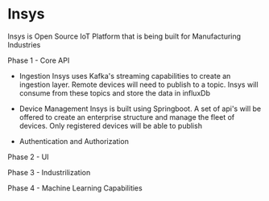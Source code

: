# Insys
Insys is Open Source IoT Platform that is being built for Manufacturing Industries



Phase 1 - Core API

- Ingestion
  Insys uses Kafka's streaming capabilities to create an ingestion layer. Remote devices will need to publish to a topic. Insys will consume from these 
  topics and store the data in influxDb
  
- Device Management
  Insys is built using Springboot. A set of api's will be offered to create an enterprise structure and manage the fleet of devices. Only registered 
  devices will be able to publish
  
- Authentication and Authorization
  
  
Phase 2 - UI

Phase 3 - Industrilization

Phase 4 - Machine Learning Capabilities

